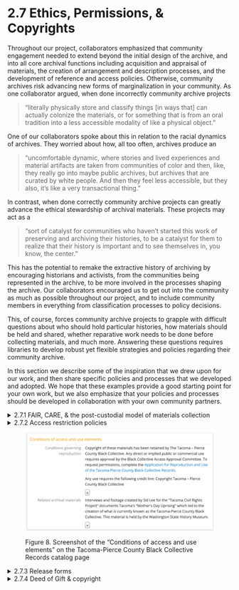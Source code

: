 # 2.7 Ethics, Permissions, & Copyrights

Throughout our project, collaborators emphasized that community engagement needed to extend beyond the initial design of the archive, and into all core archival functions including acquisition and appraisal of materials, the creation of arrangement and description processes, and the development of reference and access policies. Otherwise, community archives risk advancing new forms of marginalization in your community. As one collaborator argued, when done incorrectly community archive projects&#x20;

> “literally physically store and classify things \[in ways that] can actually colonize the materials, or for something that is from an oral tradition into a less accessible modality of like a physical object.”

One of our collaborators spoke about this in relation to the racial dynamics of archives. They worried about how, all too often, archives produce an&#x20;

> “uncomfortable dynamic, where stories and lived experiences and material artifacts are taken from communities of color and then, like, they really go into maybe public archives, but archives that are curated by white people. And then they feel less accessible, but they also, it’s like a very transactional thing.”

In contrast, when done correctly community archive projects can greatly advance the ethical stewardship of archival materials. These projects may act as a&#x20;

> “sort of catalyst for communities who haven’t started this work of preserving and archiving their histories, to be a catalyst for them to realize that their history is important and to see themselves in, you know, the center.”

This has the potential to remake the extractive history of archiving by encouraging historians and activists, from the communities being represented in the archive, to be more involved in the processes shaping the archive. Our collaborators encouraged us to get out into the community as much as possible throughout our project, and to include community members in everything from classification processes to policy decisions.

This, of course, forces community archive projects to grapple with difficult questions about who should hold particular histories, how materials should be held and shared, whether reparative work needs to be done before collecting materials, and much more. Answering these questions requires libraries to develop robust yet flexible strategies and policies regarding their community archive.&#x20;

In this section we describe some of the inspiration that we drew upon for our work, and then share specific policies and processes that we developed and adopted. We hope that these examples provide a good starting point for your own work, but we also emphasize that your policies and processes should be developed in collaboration with your own community partners.

<details>

<summary>2.7.1 FAIR, CARE, &#x26; the post-custodial model of materials collection</summary>

A post-custodial approach to collecting can help to address some of the concerns about extraction and exploitation. Participants also considered, for instance, the importance of using languages that are comfortable for those giving oral histories, and the possible role of new technologies (e.g., cell phones with high resolution cameras) in democratizing the creation of archival records.”

It can also be helpful to look beyond archival discussions for inspiration on how to address concerns about exploitation. One possible source of ideas, for example, relates to ongoing discussions about open data and data sovereignty. There has been a strong movement, particularly in the science community, toward the open sharing of data.&#x20;

This is exemplified by the FAIR Principles, which were created in 2016 to provide guidelines related to the management and stewardship of open scientific data ([Wilkinson, Dumontier, Aalbersberg, et al., 2016](https://doi.org/10.1038/sdata.2016.18)). FAIR stands for Findability, Accessibility, Interoperability, and Reuse. It stipulates that data should be easy to find, should be easy to access once it is found, should be easy to combine with other data, and should be well described so that they are easy to re-use in different contexts.&#x20;

While open data sharing is fantastic in many contexts, it is sometimes incompatible with the goals of some groups that have been historically marginalized or exploited by the scientific community. Indigenous groups, for example, have historically had their knowledge stolen from them by scientific communities, and there are movements to support Indigenous communities to take greater control of their data—often described as data sovereignty.&#x20;

The [CARE Principles](https://www.gida-global.org/care) were created as a supplement to FAIR, to ensure that movements toward open data also consider the needs of Indigenous peoples. CARE stands for Collective Benefit, Authority to Control, Responsibility, and Ethics. While this does not speak directly to archives, it nonetheless can provide inspiration around how open sharing can be adjusted to ensure that the individuals and communities contributing to your archives can be protected.

</details>

<details>

<summary>2.7.2 Access restriction policies</summary>

Here are a few examples of different and custom approaches to access restriction policies that we developed in respect to each community within our service areas:

In collaboration with the Tacoma-Pierce County Black Collective, we developed an agreement that included specific access statements. This included specific policies around peoples’ ability to view-only and not download materials (see [“Conditions of access and use elements” on the Tacoma-Pierce County Black Collective Records catalog page](https://northwestroom.tacomalibrary.org/index.php/the-tacoma-pierce-county-black-collective-records)). For those interested in publishing or utilizing that content outside of personal research, there is [an access and reuse form available](https://forms.office.com/pages/responsepage.aspx?id=\_OX4jnXzrkCrmeXO6YAScYm\_dogcQLlPkcGymISv5U1UQzU0TU5KWlJMTDQwWlNWNFhOWFBPUjc3Vy4u) which also requires a process with a review committee to approve.&#x20;

For the [Tacoma Community House](https://www.tacomacommunityhouse.org/), we provide access to descriptions of their records, but their records live up the street with them.&#x20;

Why are these policies important? Community archives can adopt and consider indigenous knowledge practices, particularly asking “Does information really want to be free?”. Kimberley Christen ([2012](https://doi.org/10.4337/9780857931344.00019)), in collaboration with the Warumungu Aboriginal community, has explored and developed the Mukurtu CMS which is a “community driven software that addresses the ethical curation of, and access to, cultural heritage” ([Christen, Merrill, and Wynne, 2017](https://doi.org/10.1045/may2017-christen)).&#x20;

This includes “cultural protocol driven metadata fields, differential user access based on cultural and social relationships, and functionality to include layered narratives at the item level” (Christen, et al., 2017). This critical approach to develop and maintain access restriction policies, moves pass of the binary of “open or closed, free or proprietary, public or private” (2012:2874) and consider respects to “cultural knowledge \[as] conferred and transferred based on systems of obligation and reciprocity” (2012:2875)—information in social and moral terms, instead of purely economic—as practiced in indigenous communities. We carry these practices into all community partnerships.

</details>

<figure><img src="../.gitbook/assets/Screenshot 2023-08-07 at 12.22.37 AM.png" alt=""><figcaption><p>Figure 8. Screenshot of the “Conditions of access and use elements” on the Tacoma-Pierce County Black Collective Records catalog page</p></figcaption></figure>

<details>

<summary>2.7.3 Release forms</summary>

We created a number of different types of release forms—oral histories, student work (with parental permission), and group release forms where we ask for group consent, which allowed for efficient gathering of permissions. See [Appendix D](../appendix-further-reading-and-resources/appendix-d.-oral-history-interview-resources.md#release-forms) for sample templates of the release forms we used.

</details>

<details>

<summary>2.7.4 Deed of Gift &#x26; copyright</summary>

We use the existing Deed of Gift for the Northwest Room (see [Appendix D](../appendix-further-reading-and-resources/appendix-d.-oral-history-interview-resources.md#release-forms)). While the TPL Deed of Gift might not be the best example at this moment in time, here are other examples from other existing community archival efforts:

* [University of California, Berkeley Bancroft Library Donation Agreement template](https://docs.google.com/document/d/1TjWqI3YiSMGWnusp9RKZAcnyWuCR7eywpZund6obAQ0/edit?usp=sharing)&#x20;
* [University of California, Los Angeles Deed of Gift form](https://static1.squarespace.com/static/5ba9512194d71a06f816417a/t/5c18349589858331f397ae67/1545090208913/ucla\_agreements2.pdf) from the Mazer Lesbian Archives

In the case of future and long term access, use, and reuse, questions about copyrights can be discussed and established within the Deed of Gift. CAC inherited the policies already established in the Northwest Room infrastructure. Check in with your library’s existing systems to avoid reinventing the wheel.

</details>

